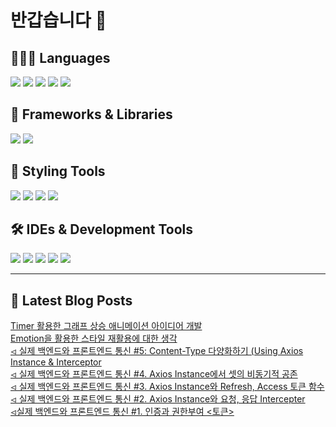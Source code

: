 # 반갑습니다 👋

## 🧑🏻‍💻 Languages

<p>
  <img src="https://img.shields.io/badge/HTML5-E34F26?style=flat-square&logo=html5&logoColor=white"/>
    <img src="https://img.shields.io/badge/TypeScript-3178C6?style=flat-square&logo=TypeScript&logoColor=white"/> 
  <img src="https://img.shields.io/badge/JavaScript-F7DF1E?style=flat-square&logo=JavaScript&logoColor=white"/> 
  <img src="https://img.shields.io/badge/Java-5382A1?style=flat-square&logo=openjdk&logoColor=white"/>
  <img src="https://img.shields.io/badge/Python-3776AB?style=flat-square&logo=python&logoColor=white"/> <!-- Python 추가 -->
</p>

## 📘 Frameworks & Libraries

<p>
  <img src="https://img.shields.io/badge/React-61DAFB?style=flat-square&logo=React&logoColor=black"/>
  <img src="https://img.shields.io/badge/Vue.js-4FC08D?style=flat-square&logo=Vue.js&logoColor=white"/>
</p>

## 🪮 Styling Tools

<p>
  <img src="https://img.shields.io/badge/CSS3-1572B6?style=flat-square&logo=css3&logoColor=white"/> <!-- CSS 추가 -->
  <img src="https://img.shields.io/badge/Tailwind CSS-06B6D4?style=flat-square&logo=Tailwind CSS&logoColor=white"/>
  <img src="https://img.shields.io/badge/Sass-CC6699?style=flat-square&logo=Sass&logoColor=white"/>
  <img src="https://img.shields.io/badge/Styled Components-DB7093?style=flat-square&logo=styled-components&logoColor=white"/>
</p>

## 🛠️ IDEs & Development Tools

<p>
  <img src="https://img.shields.io/badge/Git-F05032?style=flat-square&logo=git&logoColor=white"/>
  <img src="https://img.shields.io/badge/GitHub-181717?style=flat-square&logo=GitHub&logoColor=white"/>
    <img src="https://img.shields.io/badge/Figma-F24E1E?style=flat-square&logo=figma&logoColor=white"/>
  <img src="https://img.shields.io/badge/Visual Studio Code-007ACC?style=flat-square&logo=Visual Studio Code&logoColor=white"/>
  <img src="https://img.shields.io/badge/RStudio-75AADB?style=flat-square&logo=RStudio&logoColor=white"/>
</p>

---


## 📕 Latest Blog Posts

<a href=https://wonbin109.tistory.com/91>  Timer 활용한 그래프 상승 애니메이션 아이디어 개발</a></br><a href=https://wonbin109.tistory.com/90>Emotion을 활용한 스타일 재활용에 대한 생각</a></br><a href=https://wonbin109.tistory.com/89>⏿ 실제 백엔드와 프론트엔드 통신 #5: Content-Type 다양화하기 (Using Axios Instance &amp; Interceptor</a></br><a href=https://wonbin109.tistory.com/88>⏿ 실제 백엔드와 프론트엔드 통신 #4. Axios Instance에서 셋의 비동기적 공존</a></br><a href=https://wonbin109.tistory.com/87>⏿ 실제 백엔드와 프론트엔드 통신 #3. Axios Instance와 Refresh, Access 토큰 함수</a></br><a href=https://wonbin109.tistory.com/86>⏿ 실제 백엔드와 프론트엔드 통신 #2. Axios Instance와 요청, 응답 Intercepter</a></br><a href=https://wonbin109.tistory.com/85>⏿실제 백엔드와 프론트엔드 통신 #1. 인증과 권한부여 &lt;토큰&gt;</a></br>
